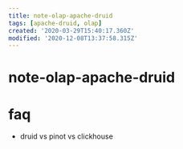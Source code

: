 ```yaml
---
title: note-olap-apache-druid
tags: [apache-druid, olap]
created: '2020-03-29T15:40:17.360Z'
modified: '2020-12-08T13:37:58.315Z'
---
```


# note-olap-apache-druid

# faq

- druid vs pinot vs clickhouse
